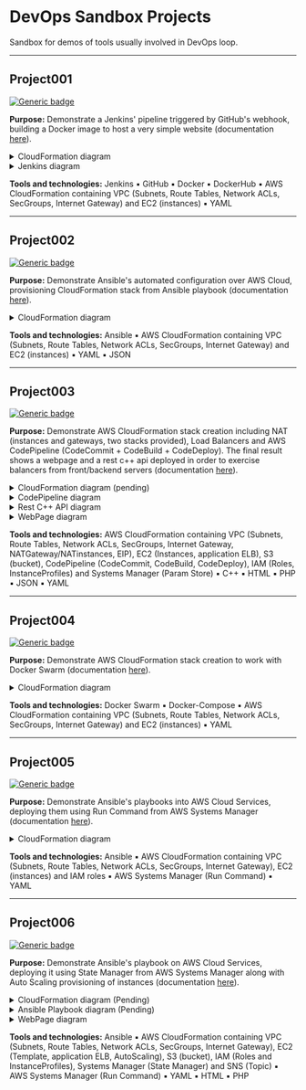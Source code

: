 # DevOps Sandbox Projects

Sandbox for demos of tools usually involved in DevOps loop.

---

## Project001
[![Generic badge](https://img.shields.io/badge/Status-Finished-brightgreen.svg)](https://shields.io/)

**Purpose:** Demonstrate a Jenkins' pipeline triggered by GitHub's webhook, building a Docker image to host a very simple website (documentation [here](Project001/README.md)).

<details><summary>CloudFormation diagram</summary><img src="Project001/documents/cloudformation-diagram.png"></details>
<details><summary>Jenkins diagram</summary><img src="Project001/documents/jenkins-diagram.png"></details>

**Tools and technologies:** Jenkins :black_small_square: GitHub :black_small_square: Docker :black_small_square: DockerHub :black_small_square: AWS CloudFormation containing VPC (Subnets, Route Tables, Network ACLs, SecGroups, Internet Gateway) and EC2 (instances) :black_small_square: YAML

---

## Project002
[![Generic badge](https://img.shields.io/badge/Status-Finished-brightgreen.svg)](https://shields.io/)

**Purpose:** Demonstrate Ansible's automated configuration over AWS Cloud, provisioning CloudFormation stack from Ansible playbook (documentation [here](Project002/README.md)).

<details><summary>CloudFormation diagram</summary><img src="Project002/documents/cloudformation-diagram.png"></details>

**Tools and technologies:** Ansible :black_small_square: AWS CloudFormation containing VPC (Subnets, Route Tables, Network ACLs, SecGroups, Internet Gateway) and EC2 (instances) :black_small_square: YAML :black_small_square: JSON

---

## Project003
[![Generic badge](https://img.shields.io/badge/Status-PendingDoc-yellow.svg)](https://shields.io/)

**Purpose:** Demonstrate AWS CloudFormation stack creation including NAT (instances and gateways, two stacks provided), Load Balancers and AWS CodePipeline (CodeCommit + CodeBuild + CodeDeploy). The final result shows a webpage and a rest c++ api deployed in order to exercise balancers from front/backend servers (documentation [here](Project003/README.md)).

<details><summary>CloudFormation diagram (pending)</summary><img src="Project003/documents/cloudformation-diagram.png"></details>
<details><summary>CodePipeline diagram</summary><img src="Project003/documents/codepipeline-diagram.png"></details>
<details><summary>Rest C++ API diagram</summary><img src="Project003/serverapp/documents/restapi-logic-diagram.png"></details>
<details><summary>WebPage diagram</summary><img src="Project003/webclient/documents/modules-organization-diagram.png"></details>

**Tools and technologies:** AWS CloudFormation containing VPC (Subnets, Route Tables, Network ACLs, SecGroups, Internet Gateway, NATGateway/NATinstances, EIP), EC2 (Instances, application ELB), S3 (bucket), CodePipeline (CodeCommit, CodeBuild, CodeDeploy), IAM (Roles, InstanceProfiles) and Systems Manager (Param Store) :black_small_square: C++ :black_small_square: HTML :black_small_square: PHP :black_small_square: JSON :black_small_square: YAML

---

## Project004
[![Generic badge](https://img.shields.io/badge/Status-Finished-brightgreen.svg)](https://shields.io/)

**Purpose:** Demonstrate AWS CloudFormation stack creation to work with Docker Swarm (documentation [here](Project004/README.md)).

<details><summary>CloudFormation diagram</summary><img src="Project004/documents/cloudformation-diagram.png"></details>

**Tools and technologies:** Docker Swarm :black_small_square: Docker-Compose :black_small_square: AWS CloudFormation containing VPC (Subnets, Route Tables, Network ACLs, SecGroups, Internet Gateway) and EC2 (instances) :black_small_square: YAML

---

## Project005
[![Generic badge](https://img.shields.io/badge/Status-Finished-brightgreen.svg)](https://shields.io/)

**Purpose:** Demonstrate Ansible's playbooks into AWS Cloud Services, deploying them using Run Command from AWS Systems Manager (documentation [here](Project005/README.md)).

<details><summary>CloudFormation diagram</summary><img src="Project005/documents/cloudformation-diagram.png"></details>

**Tools and technologies:** Ansible :black_small_square: AWS CloudFormation containing VPC (Subnets, Route Tables, Network ACLs, SecGroups, Internet Gateway), EC2 (instances) and IAM roles :black_small_square: AWS Systems Manager (Run Command) :black_small_square: YAML

---

## Project006
[![Generic badge](https://img.shields.io/badge/Status-PendingDoc-yellow.svg)](https://shields.io/)

**Purpose:** Demonstrate Ansible's playbook on AWS Cloud Services, deploying it using State Manager from AWS Systems Manager along with Auto Scaling provisioning of instances (documentation [here](Project006/README.md)).

<details><summary>CloudFormation diagram (Pending)</summary><img src="Project006/documents/cloudformation-diagram.png"></details>
<details><summary>Ansible Playbook diagram (Pending)</summary><img src="Project006/documents/ansible-playbook-diagram.png"></details>
<details><summary>WebPage diagram</summary><img src="Project006/website/documents/modules-organization-diagram.png"></details>

**Tools and technologies:** Ansible :black_small_square: AWS CloudFormation containing VPC (Subnets, Route Tables, Network ACLs, SecGroups, Internet Gateway), EC2 (Template, application ELB, AutoScaling), S3 (bucket), IAM (Roles and InstanceProfiles), Systems Manager (State Manager) and SNS (Topic) :black_small_square: AWS Systems Manager (Run Command) :black_small_square: YAML :black_small_square: HTML :black_small_square: PHP
